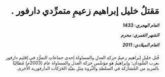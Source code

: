 <h1 dir="rtl">مَقتلُ خليل إبراهيم زعيمِ متمرِّدي دارفور .</h1>

<h5 dir="rtl">العام الهجري:  1433

الشهر القمري: محرم

العام الميلادي: 2011</h5>

<p dir="rtl">قُتل خليل إبراهيم زعيمُ حركةِ العدلِ والمساواة إحدى جماعاتِ التمرُّدِ في إقليم دارفور بغرب السُّودان؛ وإبراهيمُ هو مؤسِّس حركة العدل والمساواة عامَ (2003م) مُطالِبًا بالمزيدِ من المُشارَكة في السلطةِ والثَّروة مِثلِ بقيَّةِ الحَرَكات الدارفورية الأخرى.</p></br>
